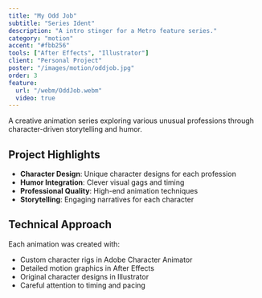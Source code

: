 ```yaml
---
title: "My Odd Job"
subtitle: "Series Ident"
description: "A intro stinger for a Metro feature series."
category: "motion"
accent: "#fbb256"
tools: ["After Effects", "Illustrator"]
client: "Personal Project"
poster: "/images/motion/oddjob.jpg"
order: 3
feature:
  url: "/webm/OddJob.webm"
  video: true
---
```


A creative animation series exploring various unusual professions through character-driven storytelling and humor.

## Project Highlights

- **Character Design**: Unique character designs for each profession
- **Humor Integration**: Clever visual gags and timing
- **Professional Quality**: High-end animation techniques
- **Storytelling**: Engaging narratives for each character

## Technical Approach

Each animation was created with:

- Custom character rigs in Adobe Character Animator
- Detailed motion graphics in After Effects
- Original character designs in Illustrator
- Careful attention to timing and pacing
